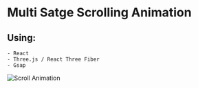 # Multi Satge Scrolling Animation

## Using:
    - React
    - Three.js / React Three Fiber
    - Gsap

![Scroll Animation](public/multi-stage-scrolling.gif)